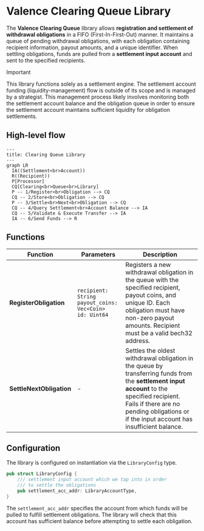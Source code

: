 # Valence Clearing Queue Library

The **Valence Clearing Queue** library allows **registration and settlement of withdrawal obligations** in a FIFO (First-In-First-Out) manner. It maintains a queue of pending withdrawal obligations, with each obligation containing recipient information, payout amounts, and a unique identifier. When settling obligations, funds are pulled from a **settlement input account** and sent to the specified recipients.

> [!IMPORTANT]
> This library functions solely as a settlement engine. The settlement account funding (liquidity-management) flow is outside of its scope and is managed by a strategist. This management process likely involves monitoring both the settlement account balance and the obligation queue in order to ensure the settlement account maintains sufficient liquidity for obligation settlements.

## High-level flow

```mermaid
---
title: Clearing Queue Library
---
graph LR
  IA((Settlement<br>Account))
  R((Recipient))
  P[Processor]
  CQ[Clearing<br>Queue<br>Library]
  P -- 1/Register<br>Obligation --> CQ
  CQ -- 2/Store<br>Obligation --> CQ
  P -- 3/Settle<br>Next<br>Obligation --> CQ
  CQ -- 4/Query Settlement<br>Account Balance --> IA
  CQ -- 5/Validate & Execute Transfer --> IA
  IA -- 6/Send Funds --> R
```

## Functions

| Function               | Parameters                                          | Description                                                                                                                                            |
|------------------------|-----------------------------------------------------|--------------------------------------------------------------------------------------------------------------------------------------------------------|
| **RegisterObligation** | `recipient: String`<br>`payout_coins: Vec<Coin>`<br>`id: Uint64` | Registers a new withdrawal obligation in the queue with the specified recipient, payout coins, and unique ID. Each obligation must have non-zero payout amounts. Recipient must be a valid bech32 address. |
| **SettleNextObligation** | -                                                   | Settles the oldest withdrawal obligation in the queue by transferring funds from the **settlement input account** to the specified recipient. Fails if there are no pending obligations or if the input account has insufficient balance. |

## Configuration

The library is configured on instantiation via the `LibraryConfig` type.

```rust
pub struct LibraryConfig {
    /// settlement input account which we tap into in order
    /// to settle the obligations
    pub settlement_acc_addr: LibraryAccountType,
}
```

The `settlement_acc_addr` specifies the account from which funds will be pulled to fulfill settlement obligations. The library will check that this account has sufficient balance before attempting to settle each obligation.
